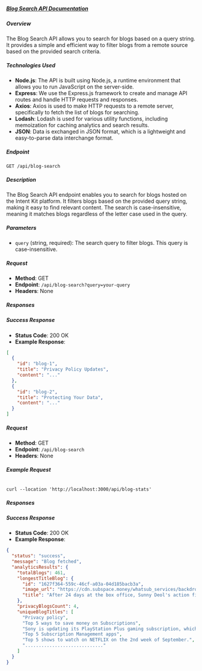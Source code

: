##### [Blog Search API Documentation](https://documenter.getpostman.com/view/18873680/2s9YJgUg8W)

##### Overview

The Blog Search API allows you to search for blogs based on a query string. It provides a simple and efficient way to filter blogs from a remote source based on the provided search criteria.

##### Technologies Used

- **Node.js**: The API is built using Node.js, a runtime environment that allows you to run JavaScript on the server-side.
- **Express**: We use the Express.js framework to create and manage API routes and handle HTTP requests and responses.
- **Axios**: Axios is used to make HTTP requests to a remote server, specifically to fetch the list of blogs for searching.
- **Lodash**: Lodash is used for various utility functions, including memoization for caching analytics and search results.
- **JSON**: Data is exchanged in JSON format, which is a lightweight and easy-to-parse data interchange format.

##### Endpoint

`GET /api/blog-search`

##### Description

The Blog Search API endpoint enables you to search for blogs hosted on the Intent Kit platform. It filters blogs based on the provided query string, making it easy to find relevant content. The search is case-insensitive, meaning it matches blogs regardless of the letter case used in the query.

##### Parameters

- `query` (string, required): The search query to filter blogs. This query is case-insensitive.

##### Request

- **Method**: GET
- **Endpoint**: `/api/blog-search?query=your-query`
- **Headers**: None

##### Responses

##### Success Response

- **Status Code**: 200 OK
- **Example Response**:

```json
[
  {
    "id": "blog-1",
    "title": "Privacy Policy Updates",
    "content": "..."
  },
  {
    "id": "blog-2",
    "title": "Protecting Your Data",
    "content": "..."
  }
]
```

##### Request

- **Method**: GET
- **Endpoint**: `/api/blog-search`
- **Headers**: None

##### Example Request

```

curl --location 'http://localhost:3000/api/blog-stats'
```

##### Responses

##### Success Response

- **Status Code**: 200 OK
- **Example Response**:

```json
{
  "status": "success",
  "message": "Blog fetched",
  "analyticsResults": {
    "totalBlogs": 461,
    "longestTitleBlog": {
      "id": "1627f364-559c-46cf-a03a-04d185bacb3a",
      "image_url": "https://cdn.subspace.money/whatsub_services/backdrop_url/Q1g1nRYpHbA48ngIPX6nA.png",
      "title": "After 24 days at the box office, Sunny Deol's action film Gadar 2 became the second Hindi film to gross over ₹500 crore"
    },
    "privacyBlogsCount": 4,
    "uniqueBlogTitles": [
      "Privacy policy",
      "Top 5 ways to save money on Subscriptions",
      "Sony is updating its PlayStation Plus gaming subscription, which will be available soon.",
      "Top 5 Subscription Management apps",
      "Top 5 shows to watch on NETFLIX on the 2nd week of September.",
      "............................."
    ]
  }
}
```
